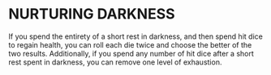# NURTURING DARKNESS

If you spend the entirety of a short rest in darkness, and then spend hit dice to regain health, you can roll each die twice and choose the better of the two results. Additionally, if you spend any number of hit dice after a short rest spent in darkness, you can remove one level of exhaustion.